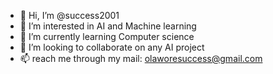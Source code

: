 - 👋 Hi, I’m @success2001
- 👀 I’m interested in AI and Machine learning 
- 🌱 I’m currently learning Computer science 
- 💞️ I’m looking to collaborate on any AI project 
- 📫 reach me through my mail: olaworesuccess@gmail.com

<!---
success2001/success2001 is a ✨ special ✨ repository because its `README.md` (this file) appears on your GitHub profile.
You can click the Preview link to take a look at your changes.
--->
